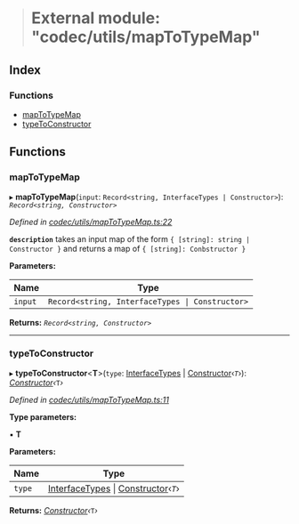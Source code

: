> # External module: "codec/utils/mapToTypeMap"

## Index

### Functions

* [mapToTypeMap](_codec_utils_maptotypemap_.md#maptotypemap)
* [typeToConstructor](_codec_utils_maptotypemap_.md#typetoconstructor)

## Functions

###  mapToTypeMap

▸ **mapToTypeMap**(`input`: `Record<string, InterfaceTypes | Constructor>`): *`Record<string, Constructor>`*

*Defined in [codec/utils/mapToTypeMap.ts:22](https://github.com/polkadot-js/api/blob/dc1104b/packages/types/src/codec/utils/mapToTypeMap.ts#L22)*

**`description`** takes an input map of the form `{ [string]: string | Constructor }` and returns a map of `{ [string]: Conbstructor }`

**Parameters:**

Name | Type |
------ | ------ |
`input` | `Record<string, InterfaceTypes \| Constructor>` |

**Returns:** *`Record<string, Constructor>`*

___

###  typeToConstructor

▸ **typeToConstructor**<**T**>(`type`: [InterfaceTypes](_types_.md#interfacetypes) | [Constructor](../interfaces/_types_.constructor.md)‹*`T`*›): *[Constructor](../interfaces/_types_.constructor.md)‹*`T`*›*

*Defined in [codec/utils/mapToTypeMap.ts:11](https://github.com/polkadot-js/api/blob/dc1104b/packages/types/src/codec/utils/mapToTypeMap.ts#L11)*

**Type parameters:**

▪ **T**

**Parameters:**

Name | Type |
------ | ------ |
`type` | [InterfaceTypes](_types_.md#interfacetypes) \| [Constructor](../interfaces/_types_.constructor.md)‹*`T`*› |

**Returns:** *[Constructor](../interfaces/_types_.constructor.md)‹*`T`*›*